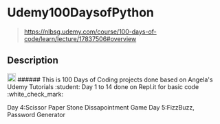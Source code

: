 # Udemy100DaysofPython
> https://nlbsg.udemy.com/course/100-days-of-code/learn/lecture/17837506#overview
## Description

<img src="(https://quantlabs.net/wp-content/uploads/2019/09/python3.png" width="20" height="20">
###### This is 100 Days of Coding projects done based on Angela's Udemy Tutorials :student:
Day 1 to 14 done on Repl.it for basic code :white_check_mark:

Day 4:Scissor Paper Stone Dissapointment Game
Day 5:FizzBuzz, Password Generator
